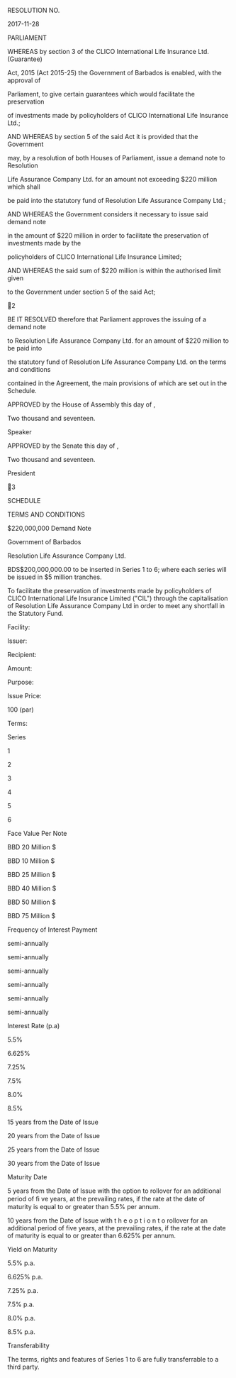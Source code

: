 RESOLUTION NO.

2017-11-28

PARLIAMENT

WHEREAS by section 3 of the CLICO International Life Insurance Ltd. (Guarantee)

Act,  2015  (Act  2015-25)  the  Government  of  Barbados  is  enabled,  with  the  approval  of

Parliament,  to  give  certain  guarantees  which  would  facilitate  the  preservation

of  investments  made  by  policyholders  of  CLICO  International  Life  Insurance  Ltd.;

AND WHEREAS by section 5 of the said Act it is provided that the Government

may,  by  a  resolution  of  both  Houses  of  Parliament,  issue  a  demand  note  to  Resolution

Life  Assurance  Company  Ltd.  for  an  amount  not  exceeding  $220  million  which  shall

be  paid  into  the  statutory  fund  of  Resolution  Life  Assurance  Company  Ltd.;

AND WHEREAS the Government considers it necessary to issue said demand note

in the amount of $220 million in order to facilitate the preservation of investments made by the

policyholders of CLICO International Life Insurance Limited;

AND WHEREAS the said sum of $220 million is within the authorised limit given

to the Government under section 5 of the said Act;

2

BE  IT  RESOLVED  therefore  that  Parliament  approves  the  issuing  of  a  demand  note

to  Resolution  Life  Assurance  Company  Ltd.  for  an  amount  of  $220  million  to  be  paid  into

the  statutory  fund  of  Resolution  Life  Assurance  Company  Ltd.  on  the  terms  and  conditions

contained  in  the  Agreement,  the  main  provisions  of  which  are  set  out  in  the  Schedule.

APPROVED by the House of Assembly this                   day of                                                           ,

Two thousand and seventeen.

Speaker

APPROVED  by  the  Senate  this                      day  of                                                                  ,

Two thousand and seventeen.

President

3

SCHEDULE

TERMS AND CONDITIONS

$220,000,000 Demand Note

Government of Barbados

Resolution Life Assurance Company Ltd.

BDS$200,000,000.00 to be inserted in Series 1 to 6; where each series will be
issued in $5 million tranches.

To facilitate the preservation of investments made by policyholders of CLICO
International  Life  Insurance  Limited  ("CIL")  through  the  capitalisation  of
Resolution  Life Assurance  Company  Ltd  in  order  to  meet  any  shortfall  in  the
Statutory Fund.

Facility:

Issuer:

Recipient:

Amount:

Purpose:

Issue Price:

100 (par)

Terms:

Series

1

2

3

4

5

6

Face Value
Per Note

BBD 20 Million
$

BBD 10 Million
$

BBD 25 Million
$

BBD 40 Million
$

BBD 50 Million
$

BBD 75 Million
$

Frequency of
Interest  Payment

semi-annually

semi-annually

semi-annually

semi-annually

semi-annually

semi-annually

Interest Rate (p.a)

5.5%

6.625%

7.25%

7.5%

8.0%

8.5%

15 years from the
Date of Issue

20 years from the
Date of Issue

25 years from the
Date of Issue

30 years from the
Date of Issue

Maturity Date

5 years from the
Date  of  Issue
with the option to
rollover  for  an
additional period
of  ﬁ ve years, at
the  prevailing
rates, if  the  rate
at  the  date  of
maturity  is equal
to or greater than
5.5% per annum.

10 years from the
Date of Issue with
t h e   o p t i o n   t o
rollover  for  an
additional  period
of  five  years,  at
the  prevailing
rates,  if  the  rate
at  the  date  of
maturity is equal
to  or  greater than
6.625%  per annum.

Yield on Maturity

5.5% p.a.

6.625% p.a.

7.25% p.a.

7.5% p.a.

8.0% p.a.

8.5% p.a.

Transferability

The terms, rights and features of Series 1 to 6 are fully transferrable to a third party.

